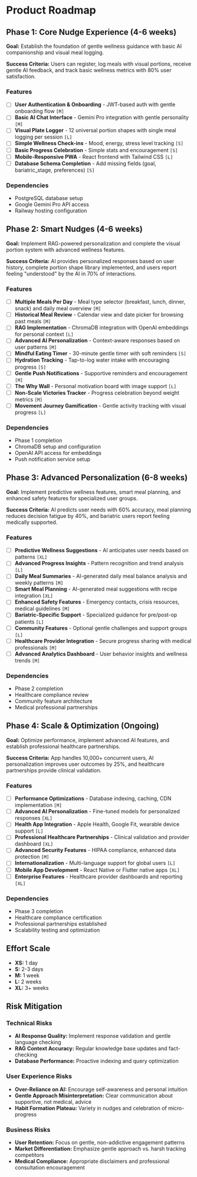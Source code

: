 # Product Roadmap

## Phase 1: Core Nudge Experience (4-6 weeks)

**Goal:** Establish the foundation of gentle wellness guidance with basic AI companionship and visual meal logging.

**Success Criteria:** Users can register, log meals with visual portions, receive gentle AI feedback, and track basic wellness metrics with 80% user satisfaction.

### Features

- [ ] **User Authentication & Onboarding** - JWT-based auth with gentle onboarding flow `[M]`
- [ ] **Basic AI Chat Interface** - Gemini Pro integration with gentle personality `[M]`
- [ ] **Visual Plate Logger** - 12 universal portion shapes with single meal logging per session `[L]`
- [ ] **Simple Wellness Check-ins** - Mood, energy, stress level tracking `[S]`
- [ ] **Basic Progress Celebration** - Simple stats and encouragement `[S]`
- [ ] **Mobile-Responsive PWA** - React frontend with Tailwind CSS `[L]`
- [ ] **Database Schema Completion** - Add missing fields (goal, bariatric_stage, preferences) `[S]`

### Dependencies

- PostgreSQL database setup
- Google Gemini Pro API access
- Railway hosting configuration

## Phase 2: Smart Nudges (4-6 weeks)

**Goal:** Implement RAG-powered personalization and complete the visual portion system with advanced wellness features.

**Success Criteria:** AI provides personalized responses based on user history, complete portion shape library implemented, and users report feeling "understood" by the AI in 70% of interactions.

### Features

- [ ] **Multiple Meals Per Day** - Meal type selector (breakfast, lunch, dinner, snack) and daily meal overview `[M]`
- [ ] **Historical Meal Review** - Calendar view and date picker for browsing past meals `[M]`
- [ ] **RAG Implementation** - ChromaDB integration with OpenAI embeddings for personal context `[L]`
- [ ] **Advanced AI Personalization** - Context-aware responses based on user patterns `[M]`
- [ ] **Mindful Eating Timer** - 30-minute gentle timer with soft reminders `[S]`
- [ ] **Hydration Tracking** - Tap-to-log water intake with encouraging progress `[S]`
- [ ] **Gentle Push Notifications** - Supportive reminders and encouragement `[M]`
- [ ] **The Why Wall** - Personal motivation board with image support `[L]`
- [ ] **Non-Scale Victories Tracker** - Progress celebration beyond weight metrics `[M]`
- [ ] **Movement Journey Gamification** - Gentle activity tracking with visual progress `[L]`

### Dependencies

- Phase 1 completion
- ChromaDB setup and configuration
- OpenAI API access for embeddings
- Push notification service setup

## Phase 3: Advanced Personalization (6-8 weeks)

**Goal:** Implement predictive wellness features, smart meal planning, and enhanced safety features for specialized user groups.

**Success Criteria:** AI predicts user needs with 60% accuracy, meal planning reduces decision fatigue by 40%, and bariatric users report feeling medically supported.

### Features

- [ ] **Predictive Wellness Suggestions** - AI anticipates user needs based on patterns `[XL]`
- [ ] **Advanced Progress Insights** - Pattern recognition and trend analysis `[L]`
- [ ] **Daily Meal Summaries** - AI-generated daily meal balance analysis and weekly patterns `[M]`
- [ ] **Smart Meal Planning** - AI-generated meal suggestions with recipe integration `[XL]`
- [ ] **Enhanced Safety Features** - Emergency contacts, crisis resources, medical guidelines `[M]`
- [ ] **Bariatric-Specific Support** - Specialized guidance for pre/post-op patients `[L]`
- [ ] **Community Features** - Optional gentle challenges and support groups `[L]`
- [ ] **Healthcare Provider Integration** - Secure progress sharing with medical professionals `[M]`
- [ ] **Advanced Analytics Dashboard** - User behavior insights and wellness trends `[M]`

### Dependencies

- Phase 2 completion
- Healthcare compliance review
- Community feature architecture
- Medical professional partnerships

## Phase 4: Scale & Optimization (Ongoing)

**Goal:** Optimize performance, implement advanced AI features, and establish professional healthcare partnerships.

**Success Criteria:** App handles 10,000+ concurrent users, AI personalization improves user outcomes by 25%, and healthcare partnerships provide clinical validation.

### Features

- [ ] **Performance Optimizations** - Database indexing, caching, CDN implementation `[M]`
- [ ] **Advanced AI Personalization** - Fine-tuned models for personalized responses `[XL]`
- [ ] **Health App Integration** - Apple Health, Google Fit, wearable device support `[L]`
- [ ] **Professional Healthcare Partnerships** - Clinical validation and provider dashboard `[XL]`
- [ ] **Advanced Security Features** - HIPAA compliance, enhanced data protection `[M]`
- [ ] **Internationalization** - Multi-language support for global users `[L]`
- [ ] **Mobile App Development** - React Native or Flutter native apps `[XL]`
- [ ] **Enterprise Features** - Healthcare provider dashboards and reporting `[XL]`

### Dependencies

- Phase 3 completion
- Healthcare compliance certification
- Professional partnerships established
- Scalability testing and optimization

## Effort Scale

- **XS:** 1 day
- **S:** 2-3 days  
- **M:** 1 week
- **L:** 2 weeks
- **XL:** 3+ weeks

## Risk Mitigation

### Technical Risks
- **AI Response Quality:** Implement response validation and gentle language checking
- **RAG Context Accuracy:** Regular knowledge base updates and fact-checking
- **Database Performance:** Proactive indexing and query optimization

### User Experience Risks
- **Over-Reliance on AI:** Encourage self-awareness and personal intuition
- **Gentle Approach Misinterpretation:** Clear communication about supportive, not medical, advice
- **Habit Formation Plateau:** Variety in nudges and celebration of micro-progress

### Business Risks
- **User Retention:** Focus on gentle, non-addictive engagement patterns
- **Market Differentiation:** Emphasize gentle approach vs. harsh tracking competitors
- **Medical Compliance:** Appropriate disclaimers and professional consultation encouragement
